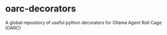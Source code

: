 # oarc-decorators
A global repository of useful python decorators for Ollama Agent Roll Cage (OARC)
